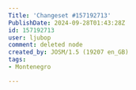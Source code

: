 ```yaml
---
Title: 'Changeset #157192713'
PublishDate: 2024-09-28T01:43:28Z
id: 157192713
user: ljubop
comment: deleted node
created_by: JOSM/1.5 (19207 en_GB)
tags:
- Montenegro

---
```

